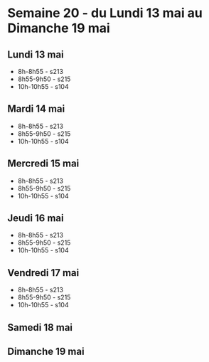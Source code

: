 # Semaine 20 - du Lundi 13 mai au Dimanche 19 mai


## Lundi 13 mai

* 8h-8h55 - s213
* 8h55-9h50 - s215
* 10h-10h55 - s104

## Mardi 14 mai

* 8h-8h55 - s213
* 8h55-9h50 - s215
* 10h-10h55 - s104

## Mercredi 15 mai

* 8h-8h55 - s213
* 8h55-9h50 - s215
* 10h-10h55 - s104

## Jeudi 16 mai

* 8h-8h55 - s213
* 8h55-9h50 - s215
* 10h-10h55 - s104

## Vendredi 17 mai

* 8h-8h55 - s213
* 8h55-9h50 - s215
* 10h-10h55 - s104

## Samedi 18 mai


## Dimanche 19 mai

